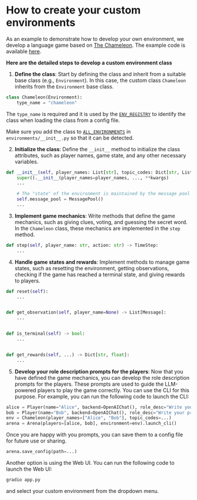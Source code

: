 # How to create your custom environments

As an example to demonstrate how to develop your own environment, we develop a language
game based on [The Chameleon](https://bigpotato.co.uk/blogs/blog/how-to-play-the-chameleon-instructions).
The example code is available [here](../../agentreview/environments/chameleon.py).

**Here are the detailed steps to develop a custom environment class**

1. **Define the class**: Start by defining the class and inherit from a suitable base class (e.g., `Environment`). In
   this case, the custom class `Chameleon` inherits from the `Environment` base class.

```python
class Chameleon(Environment):
    type_name = "chameleon"
```

The `type_name` is required and it is used by the [`ENV_REGISTRY`](chatarena/environments/__init__.py#L13) to identify
the class when loading the class
from a config file.

Make sure you add the class to [`ALL_ENVIRONMENTS`](chatarena/environments/__init__.py#L17)
in `environments/__init__.py` so that it can be detected.

2. **Initialize the class**: Define the `__init__` method to initialize the class attributes, such as player names, game
   state, and any other necessary variables.

```python
def __init__(self, player_names: List[str], topic_codes: Dict[str, List[str]] = None, **kwargs):
    super().__init__(player_names=player_names, ..., **kwargs)
    ...

    # The "state" of the environment is maintained by the message pool
    self.message_pool = MessagePool()
    ...
```

3. **Implement game mechanics**: Write methods that define the game mechanics, such as giving clues, voting, and
   guessing the secret word. In the `Chameleon` class, these mechanics are implemented in the `step` method.

```python
def step(self, player_name: str, action: str) -> TimeStep:
    ...
```

4. **Handle game states and rewards**: Implement methods to manage game states, such as resetting the environment,
   getting
   observations, checking if the game has reached a terminal state, and giving rewards to players.

```python
def reset(self):
    ...


def get_observation(self, player_name=None) -> List[Message]:
    ...


def is_terminal(self) -> bool:
    ...


def get_rewards(self, ...) -> Dict[str, float]:
    ...
```

5. **Develop your role description prompts for the players**: Now that you have defined the game mechanics, you can
   develop the role description prompts for the players. These prompts are used to guide the LLM-powered players to play
   the game
   correctly. You can use the CLI for this purpose. For example, you can run the following code to launch the CLI:

```python
alice = Player(name="Alice", backend=OpenAIChat(), role_desc="Write your prompt here")
bob = Player(name="Bob", backend=OpenAIChat(), role_desc="Write your prompt here")
env = Chameleon(player_names=["Alice", "Bob"], topic_codes=...)
arena = Arena(players=[alice, bob], environment=env).launch_cli()
```

Once you are happy with you prompts, you can save them to a config file for future use or sharing.

```python
arena.save_config(path=...)
```

Another option is using the Web UI. You can run the following code to launch the Web UI:

```bash
gradio app.py
```

and select your custom environment from the dropdown menu.
